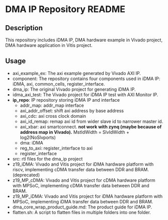 # DMA IP Repository README

## Description
This repository includes iDMA IP, DMA hardware example in Vivado project, DMA hardware application in Vitis project.

## Usage
- axi_example_ex: The axi example generated by Vivado AXI IP.
- component: The repository contains four components used in iDMA IP: iDMA, axi, common_cells, register_interface.
- dma_ip: The original Vivado project for generating iDMA IP.
- idma_axi_test: The Vivado project for iDMA IP test with AXI Monitor IP.
- **ip_repo**: IP repository storing iDMA IP and interface
    * addr_map: addr_map interface
    * axi_addr_offset: shift axi address by base address
    * axi_cdc: axi cross clock domain
    * axi_id_remap: remap axi id from wider slave id to narrower master id. 
    * axi_xbar: axi smartconnect. **not work with zynq (maybe because of address map in Vivado).** MstIdWidth = SlvIdWidth + log2(NoSlvports)
    * dma: iDMA
    * reg_to_axi: register_interface to axi
    * register_interface
- src: rtl files for the dma_ip project
- z19_iDMA: Vivado and Vitis project for iDMA hardware platform with riscv, implementing cDMA transfer data between DDR and BRAM. (deprecated)
- z19_MP_cDMA: Vivado and Vitis project for cDMA hardware platform with MPSoC, implementing cDMA transfer data between DDR and BRAM.
- z19_MP_iDMA: Vivado and Vitis project for iDMA hardware platform with MPSoC, implementing iDMA transfer data between DDR and BRAM.
- dma_core_wrap_product_guide.md: The product guide for iDMA IP.
- flatten.sh: A script to flatten files in multiple folders into one folder.
